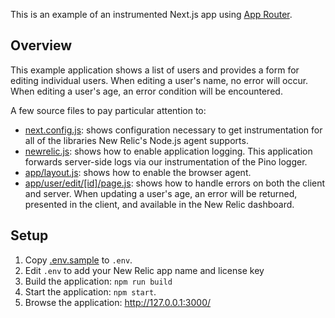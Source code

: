 This is an example of an instrumented Next.js app using
[App Router](https://nextjs.org/docs).

## Overview

This example application shows a list of users and provides a form for editing
individual users. When editing a user's name, no error will occur. When editing
a user's age, an error condition will be encountered.

A few source files to pay particular attention to:

+ [next.config.js](./next.config.js): shows configuration necessary to get
instrumentation for all of the libraries New Relic's Node.js agent supports.
+ [newrelic.js](./newrelic.js): shows how to enable application logging. This
application forwards server-side logs via our instrumentation of the Pino logger.
+ [app/layout.js](app/layout.js): shows how to enable the browser agent.
+ [app/user/edit/[id]/page.js](app/user/edit/%5Bid%5D/page.js): shows how to
handle errors on both the client and server. When updating a user's age, an
error will be returned, presented in the client, and available in the New Relic
dashboard.

## Setup

1. Copy [.env.sample](./.env.sample) to `.env`.
2. Edit `.env` to add your New Relic app name and license key
3. Build the application: `npm run build`
3. Start the application: `npm start`.
4. Browse the application: http://127.0.0.1:3000/

